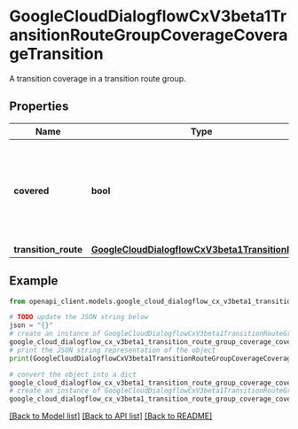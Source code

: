 # GoogleCloudDialogflowCxV3beta1TransitionRouteGroupCoverageCoverageTransition

A transition coverage in a transition route group.

## Properties

Name | Type | Description | Notes
------------ | ------------- | ------------- | -------------
**covered** | **bool** | Whether the transition route is covered by at least one of the agent&#39;s test cases. | [optional] 
**transition_route** | [**GoogleCloudDialogflowCxV3beta1TransitionRoute**](GoogleCloudDialogflowCxV3beta1TransitionRoute.md) |  | [optional] 

## Example

```python
from openapi_client.models.google_cloud_dialogflow_cx_v3beta1_transition_route_group_coverage_coverage_transition import GoogleCloudDialogflowCxV3beta1TransitionRouteGroupCoverageCoverageTransition

# TODO update the JSON string below
json = "{}"
# create an instance of GoogleCloudDialogflowCxV3beta1TransitionRouteGroupCoverageCoverageTransition from a JSON string
google_cloud_dialogflow_cx_v3beta1_transition_route_group_coverage_coverage_transition_instance = GoogleCloudDialogflowCxV3beta1TransitionRouteGroupCoverageCoverageTransition.from_json(json)
# print the JSON string representation of the object
print(GoogleCloudDialogflowCxV3beta1TransitionRouteGroupCoverageCoverageTransition.to_json())

# convert the object into a dict
google_cloud_dialogflow_cx_v3beta1_transition_route_group_coverage_coverage_transition_dict = google_cloud_dialogflow_cx_v3beta1_transition_route_group_coverage_coverage_transition_instance.to_dict()
# create an instance of GoogleCloudDialogflowCxV3beta1TransitionRouteGroupCoverageCoverageTransition from a dict
google_cloud_dialogflow_cx_v3beta1_transition_route_group_coverage_coverage_transition_from_dict = GoogleCloudDialogflowCxV3beta1TransitionRouteGroupCoverageCoverageTransition.from_dict(google_cloud_dialogflow_cx_v3beta1_transition_route_group_coverage_coverage_transition_dict)
```
[[Back to Model list]](../README.md#documentation-for-models) [[Back to API list]](../README.md#documentation-for-api-endpoints) [[Back to README]](../README.md)


